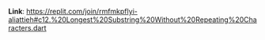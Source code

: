 **Link**: https://replit.com/join/rmfmkpflyi-aliattieh#c12.%20Longest%20Substring%20Without%20Repeating%20Characters.dart


